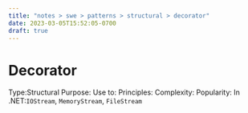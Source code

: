```yaml
---
title: "notes > swe > patterns > structural > decorator"
date: 2023-03-05T15:52:05-0700
draft: true
---
```

# Decorator
Type:Structural
Purpose:
Use to:
Principles:
Complexity:
Popularity:
In .NET:`IOStream`, `MemoryStream`, `FileStream`